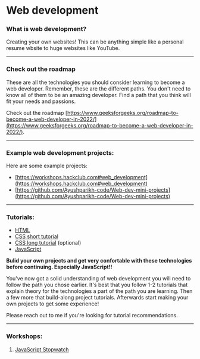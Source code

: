 # Web development

### What is web development?

Creating your own websites! This can be anything simple like a personal resume wbsite to huge websites like YouTube.

---

### Check out the roadmap

These are all the technologies you should consider learning to become a web developer. Remember, these are the different paths. You don't need to know all of them to be an amazing developer. Find a path that you think will fit your needs and passions.

Check out the roadmap [https://www.geeksforgeeks.org/roadmap-to-become-a-web-developer-in-2022/](https://www.geeksforgeeks.org/roadmap-to-become-a-web-developer-in-2022/).

---

### Example web development projects:

Here are some example projects:

-   [https://workshops.hackclub.com#web_development](https://workshops.hackclub.com#web_development)
-   [https://github.com/Ayushparikh-code/Web-dev-mini-projects](https://github.com/Ayushparikh-code/Web-dev-mini-projects)

---

### Tutorials:

-   [HTML](https://www.youtube.com/watch?v=qz0aGYrrlhU&ab_channel=ProgrammingwithMosh)
-   [CSS short tutorial](https://www.youtube.com/watch?v=yfoY53QXEnI&ab_channel=TraversyMedia)
-   [CSS long tutorial](https://www.youtube.com/watch?v=G3e-cpL7ofc&ab_channel=SuperSimpleDev) (optional)
-   [JavaScript](https://www.youtube.com/watch?v=hdI2bqOjy3c&ab_channel=TraversyMedia)

**Bulid your own projects and get very confortable with these technologies before continuing. Especially JavaScript!!**

You've now got a solid understanding of web development you will need to follow the path you chose earlier. It's best that you follow 1-2 tutorials that explain theory for the technologies a part of the path you are learning. Then a few more that build-along project tutorials. Afterwards start making your own projects to get some experience!

Please reach out to me if you're looking for tutorial recommendations.

---

### Workshops:

1. [JavaScript Stopwatch](workshops/stopwatch)
